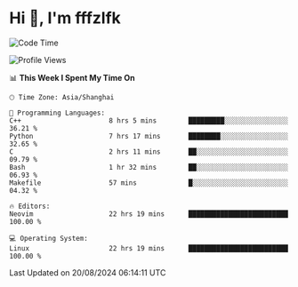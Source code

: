 # Hi 👋, I'm fffzlfk

<!--START_SECTION:waka-->
![Code Time](http://img.shields.io/badge/Code%20Time-923%20hrs%2041%20mins-blue)

![Profile Views](http://img.shields.io/badge/Profile%20Views-0-blue)

📊 **This Week I Spent My Time On** 

```text
🕑︎ Time Zone: Asia/Shanghai

💬 Programming Languages: 
C++                      8 hrs 5 mins        █████████░░░░░░░░░░░░░░░░   36.21 % 
Python                   7 hrs 17 mins       ████████░░░░░░░░░░░░░░░░░   32.65 % 
C                        2 hrs 11 mins       ██░░░░░░░░░░░░░░░░░░░░░░░   09.79 % 
Bash                     1 hr 32 mins        ██░░░░░░░░░░░░░░░░░░░░░░░   06.93 % 
Makefile                 57 mins             █░░░░░░░░░░░░░░░░░░░░░░░░   04.32 % 

🔥 Editors: 
Neovim                   22 hrs 19 mins      █████████████████████████   100.00 % 

💻 Operating System: 
Linux                    22 hrs 19 mins      █████████████████████████   100.00 % 
```


 Last Updated on 20/08/2024 06:14:11 UTC
<!--END_SECTION:waka-->
